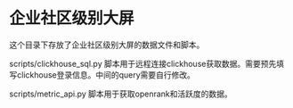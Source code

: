 # 企业社区级别大屏

这个目录下存放了企业社区级别大屏的数据文件和脚本。

 scripts/clickhouse_sql.py 脚本用于远程连接clickhouse获取数据。需要预先填写clickhouse登录信息。中间的query需要自行修改。

 scripts/metric_api.py 脚本用于获取openrank和活跃度的数据。